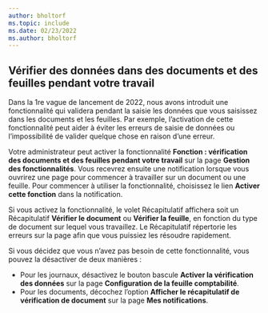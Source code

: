 ```yaml
---
author: bholtorf
ms.topic: include
ms.date: 02/23/2022
ms.author: bholtorf
---
```

## <a name="check-data-in-documents-and-journals-while-you-work"></a><a name="check-data-in-documents-and-journals-while-you-work"></a>Vérifier des données dans des documents et des feuilles pendant votre travail

Dans la 1re vague de lancement de 2022, nous avons introduit une fonctionnalité qui validera pendant la saisie les données que vous saisissez dans les documents et les feuilles. Par exemple, l’activation de cette fonctionnalité peut aider à éviter les erreurs de saisie de données ou l’impossibilité de valider quelque chose en raison d’une erreur. 

Votre administrateur peut activer la fonctionnalité **Fonction : vérification des documents et des feuilles pendant votre travail** sur la page **Gestion des fonctionnalités**. Vous recevrez ensuite une notification lorsque vous ouvrirez une page pour commencer à travailler sur un document ou une feuille. Pour commencer à utiliser la fonctionnalité, choisissez le lien **Activer cette fonction** dans la notification. 

Si vous activez la fonctionnalité, le volet Récapitulatif affichera soit un Récapitulatif **Vérifier le document** ou **Vérifier la feuille**, en fonction du type de document sur lequel vous travaillez. Le Récapitulatif répertorie les erreurs sur la page afin que vous puissiez les résoudre rapidement.

Si vous décidez que vous n’avez pas besoin de cette fonctionnalité, vous pouvez la désactiver de deux manières :

* Pour les journaux, désactivez le bouton bascule **Activer la vérification des données** sur la page **Configuration de la feuille comptabilité**.
* Pour les documents, décochez l’option **Afficher le récapitulatif de vérification de document** sur la page **Mes notifications**.
